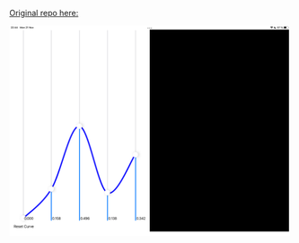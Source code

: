 
[Original repo here: ](https://github.com/FlexMonkey/ImageToneCurveEditor)

<img src="screenshots/screen1.png" width="500">
